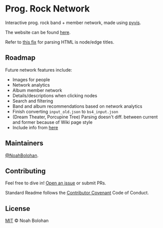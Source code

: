 # Prog. Rock Network

Interactive prog. rock band + member network, made using [pyvis](https://pyvis.readthedocs.io/en/latest/index.html).

The website can be found [here](https://noahbolohan.github.io/prog-rock-network/).

Refer to [this fix](https://gist.github.com/yllowcool/1d21a38a02595b88f99547b98d92411f) for parsing HTML is node/edge titles.

## Roadmap

Future network features include:

+ Images for people
+ Network analytics
+ Album member network
+ Details/descriptions when clicking nodes
+ Search and filtering
+ Band and album recommendations based on network analytics
+ Finish converting `input_old.json` to `bs4_input.json`
+ (Dream Theater, Porcupine Tree) Parsing doesn't diff. between current and former because of Wiki page style
+ Include info from [here](to_be_included.md)

## Maintainers

[@NoahBolohan](https://github.com/NoahBolohan).

## Contributing

Feel free to dive in! [Open an issue](https://github.com/NoahBolohan/prog-rock-network/issues/new) or submit PRs.

Standard Readme follows the [Contributor Covenant](http://contributor-covenant.org/version/1/3/0/) Code of Conduct.

## License

[MIT](LICENSE) © Noah Bolohan
